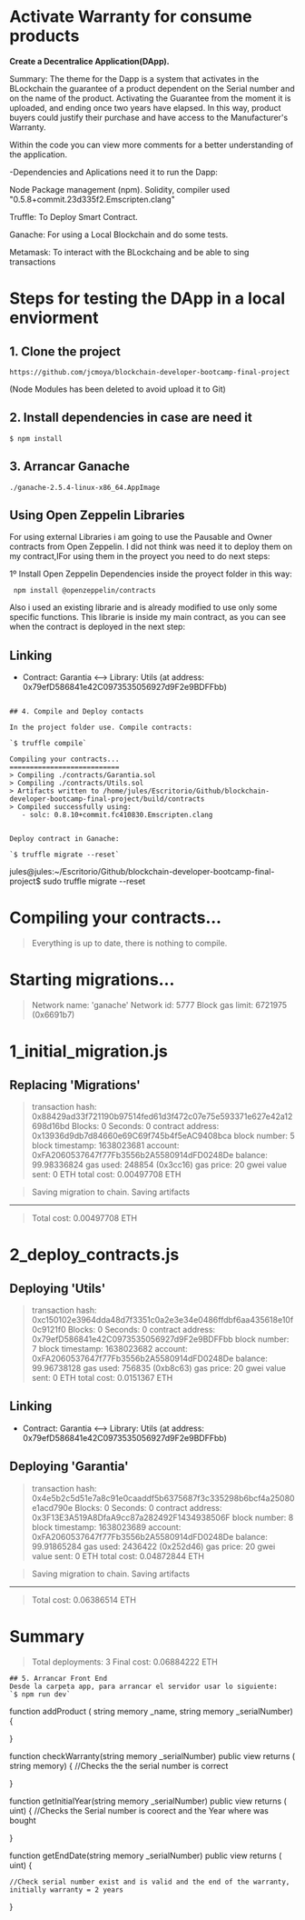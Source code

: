 # Activate Warranty for consume products

**Create a Decentralice Application(DApp).**

Summary:
The theme for the Dapp is a system that activates in the BLockchain the guarantee of a product dependent on the Serial number and on the name of the product. Activating the Guarantee from the moment it is uploaded, and ending once two years have elapsed. In this way, product buyers could justify their purchase and have access to the Manufacturer's Warranty.

Within the code you can view more comments for a better understanding of the application.

 -Dependencies and Aplications need it to run the Dapp:

Node Package management (npm).
Solidity, compiler used "0.5.8+commit.23d335f2.Emscripten.clang"

Truffle: To Deploy Smart Contract.

Ganache: For using a Local Blockchain and do some tests.

Metamask: To interact with the BLockchaing and be able to sing transactions

# Steps for testing the DApp in a local enviorment
## 1. Clone the project
`https://github.com/jcmoya/blockchain-developer-bootcamp-final-project`

(Node Modules has been deleted to avoid upload it to Git)

## 2. Install dependencies in case are need it
```
$ npm install
```

## 3. Arrancar Ganache
```
./ganache-2.5.4-linux-x86_64.AppImage
```

## Using Open Zeppelin Libraries
For using external Libraries i am going to use the Pausable and Owner contracts from Open Zeppelin. I did not think was need it to deploy them on my contract,IFor using them in the proyect you need to do next steps:


1º Install Open Zeppelin Dependencies inside the proyect folder in this way:

```
 npm install @openzeppelin/contracts

```
Also i used an existing librarie and is already modified to use only some specific functions. This librarie is inside my main contract, as you can see when the contract is deployed in the next step:

  Linking
   -------
   * Contract: Garantia <--> Library: Utils (at address: 0x79efD586841e42C0973535056927d9F2e9BDFFbb)
```

## 4. Compile and Deploy contacts

In the project folder use. Compile contracts:

`$ truffle compile` 

Compiling your contracts...
===========================
> Compiling ./contracts/Garantia.sol
> Compiling ./contracts/Utils.sol
> Artifacts written to /home/jules/Escritorio/Github/blockchain-developer-bootcamp-final-project/build/contracts
> Compiled successfully using:
   - solc: 0.8.10+commit.fc410830.Emscripten.clang


Deploy contract in Ganache: 

`$ truffle migrate --reset` 
```

jules@jules:~/Escritorio/Github/blockchain-developer-bootcamp-final-project$ sudo truffle migrate --reset

Compiling your contracts...
===========================
> Everything is up to date, there is nothing to compile.



Starting migrations...
======================
> Network name:    'ganache'
> Network id:      5777
> Block gas limit: 6721975 (0x6691b7)


1_initial_migration.js
======================

   Replacing 'Migrations'
   ----------------------
   > transaction hash:    0x88429ad33f721190b97514fed61d3f472c07e75e593371e627e42a12698d16bd
   > Blocks: 0            Seconds: 0
   > contract address:    0x13936d9db7d84660e69C69f745b4f5eAC9408bca
   > block number:        5
   > block timestamp:     1638023681
   > account:             0xFA2060537647f77Fb3556b2A5580914dFD0248De
   > balance:             99.98336824
   > gas used:            248854 (0x3cc16)
   > gas price:           20 gwei
   > value sent:          0 ETH
   > total cost:          0.00497708 ETH


   > Saving migration to chain.
   > Saving artifacts
   -------------------------------------
   > Total cost:          0.00497708 ETH


2_deploy_contracts.js
=====================

   Deploying 'Utils'
   -----------------
   > transaction hash:    0xc150102e3964dda48d7f3351c0a2e3e34e0486ffdbf6aa435618e10f0c9121f0
   > Blocks: 0            Seconds: 0
   > contract address:    0x79efD586841e42C0973535056927d9F2e9BDFFbb
   > block number:        7
   > block timestamp:     1638023682
   > account:             0xFA2060537647f77Fb3556b2A5580914dFD0248De
   > balance:             99.96738128
   > gas used:            756835 (0xb8c63)
   > gas price:           20 gwei
   > value sent:          0 ETH
   > total cost:          0.0151367 ETH


   Linking
   -------
   * Contract: Garantia <--> Library: Utils (at address: 0x79efD586841e42C0973535056927d9F2e9BDFFbb)

   Deploying 'Garantia'
   --------------------
   > transaction hash:    0x4e5b2c5d51e7a8c91e0caaddf5b6375687f3c335298b6bcf4a25080e1acd790e
   > Blocks: 0            Seconds: 0
   > contract address:    0x3F13E3A519A8DfaA9cc87a282492F1434938506F
   > block number:        8
   > block timestamp:     1638023689
   > account:             0xFA2060537647f77Fb3556b2A5580914dFD0248De
   > balance:             99.91865284
   > gas used:            2436422 (0x252d46)
   > gas price:           20 gwei
   > value sent:          0 ETH
   > total cost:          0.04872844 ETH


   > Saving migration to chain.
   > Saving artifacts
   -------------------------------------
   > Total cost:          0.06386514 ETH


Summary
=======
> Total deployments:   3
> Final cost:          0.06884222 ETH

```
## 5. Arrancar Front End
Desde la carpeta app, para arrancar el servidor usar lo siguiente:
`$ npm run dev`
```

function addProduct ( string memory _name, string memory _serialNumber){

}


function checkWarranty(string memory _serialNumber) public  view returns ( string memory) {
    //Checks the the serial number is correct
  
}


function getInitialYear(string memory _serialNumber) public  view returns ( uint) {
    //Checks the Serial number is coorect and the Year where was bought
 
}


function getEndDate(string memory _serialNumber) public  view returns ( uint) {
    
    //Check serial number exist and is valid and the end of the warranty, initially warranty = 2 years
   
 
}

